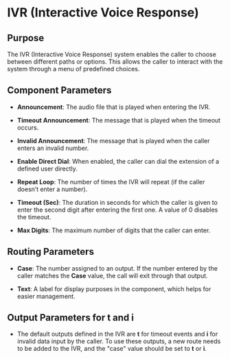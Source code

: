 # IVR (Interactive Voice Response)

## Purpose

The IVR (Interactive Voice Response) system enables the caller to choose between different paths or options. This allows the caller to interact with the system through a menu of predefined choices.

## Component Parameters

- **Announcement**: The audio file that is played when entering the IVR.

- **Timeout Announcement**: The message that is played when the timeout occurs.

- **Invalid Announcement**: The message that is played when the caller enters an invalid number.

- **Enable Direct Dial**: When enabled, the caller can dial the extension of a defined user directly.

- **Repeat Loop**: The number of times the IVR will repeat (if the caller doesn’t enter a number).

- **Timeout (Sec)**: The duration in seconds for which the caller is given to enter the second digit after entering the first one. A value of 0 disables the timeout.

- **Max Digits**: The maximum number of digits that the caller can enter.

## Routing Parameters

- **Case**: The number assigned to an output. If the number entered by the caller matches the **Case** value, the call will exit through that output.

- **Text**: A label for display purposes in the component, which helps for easier management.

## Output Parameters for t and i

- The default outputs defined in the IVR are **t** for timeout events and **i** for invalid data input by the caller. To use these outputs, a new route needs to be added to the IVR, and the "case" value should be set to **t** or **i**.

